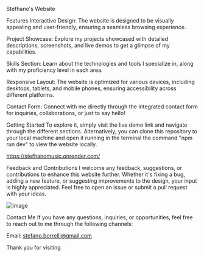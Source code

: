 Stefhano's Website 

Features
Interactive Design:
The website is designed to be visually appealing and user-friendly, ensuring a seamless browsing experience.

Project Showcase: Explore my projects showcased with detailed descriptions, screenshots, and live demos to get a glimpse of my capabilities.

Skills Section: Learn about the technologies and tools I specialize in, along with my proficiency level in each area.

Responsive Layout: The website is optimized for various devices, including desktops, tablets, and mobile phones, ensuring accessibility across different platforms.

Contact Form: Connect with me directly through the integrated contact form for inquiries, collaborations, or just to say hello!

Getting Started
To explore it, simply visit the live demo link and navigate through the different sections. Alternatively, you can clone this repository to your local machine and open it running in the terminal the command "npm run dev"  to view the website locally.

https://stefhanomusic.onrender.com/

Feedback and Contributions
I welcome any feedback, suggestions, or contributions to enhance this website further. Whether it's fixing a bug, adding a new feature, or suggesting improvements to the design, your input is highly appreciated. Feel free to open an issue or submit a pull request with your ideas.


![image](https://github.com/Goleo87/stefhanomusic/assets/143517073/cdcac4c1-e85d-4c95-9fb2-b3c302804c23)

Contact Me
If you have any questions, inquiries, or opportunities, feel free to reach out to me through the following channels:

Email: stefano.borrelli@gmail.com

Thank you for visiting 


